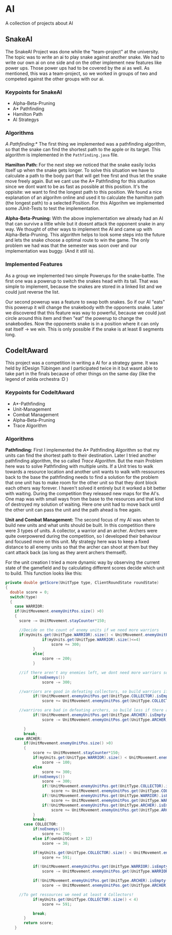 # AI
A collection of projects about AI


## SnakeAI

The SnakeAI Project was done while the "team-project" at the university. The topic was to write an ai to play snake against another snake. We had to write our own ai on one side and on the other implement new features like power ups. Those power ups had to be covered by the ai as well.
As mentioned, this was a team-project, so we worked in groups of two and competed against the other groups with our ai.

### Keypoints for SnakeAI
- Alpha-Beta-Pruning
- A* Pathfinding
- Hamilton Path
- AI Strategys

### Algorithms

**A* Pathfinding:** The first thing we implemented was a pathfinding algorithm, so that the snake can find the shortest path to the apple or its target. This algorithm is implemented in the `Pathfinding.java` file.

**Hamilton Path:** For the next step we noticed that the snake easily locks itself up when the snake gets longer. To solve this situation we have to calculate a path to the body part that will get free first and thus let the snake move freely again. But we cant use the A* Pathfinding for this situation since we dont want to be as fast as possible at this position. It's the oppisite: we want to find the longest path to this position.
We found a nice explanation of an algorihm online and used it to calculate the hamilton path (the longest path) to a selected Position. For this Algorihm we implemented some JUnit-Tests to test the implementation.

**Alpha-Beta-Pruning:** With the above implementation we already had an AI that can survive a little while but it doesnt attack the opponent snake in any way. We thought of other ways to implement the AI and came up with Alpha-Beta-Pruning. This algorithm helps to look some steps into the future and lets the snake choose a optimal route to win the game. The only problem we had was that the semester was soon over and our implementation was buggy. (And it still is).

### Implemented Features

As a group we implemented two simple Powerups for the snake-battle. The first one was a powerup to switch the snakes head with its tail. That was simple to implement, because the snakes are stored in a linked list and we could just reverse the list.

Our second powerup was a feature to swap both snakes. So if our AI "eats" this powerup it will change the snakebody with the opponents snake. Later we discovered that this feature was way to powerful, because we could just circle around this item and then "eat" the powerup to change the snakebodies. Now the opponents snake is in a position where it can only eat itself -> we win. This is only possible if the snake is at least 8 segments long.

## CodeItAward

This project was a competition in writing a AI for a strategy game. It was held by itDesign Tübingen and I participated twice in it but wasnt able to take part in the finals because of other things on the same day (like the legend of zelda orchestra :D )

### Keypoints for CodeItAward
- A*-Pathfinding
- Unit-Management
- Combat Management
- Alpha-Beta-Pruning
- Trace Algorithm

### Algorithms

**Pathfinding:** First I implemented the A* Pathfinding Algorithm so that my units can find the shortest path to their destination. Later I tried another pathfinding algorithm, the so called _Trace Algorithm_. But the main Problem here was to solve Pathfinding with multiple units. If a Unit tries to walk towards a resource location and another unit wants to walk with ressources back to the base the pathfinding needs to find a solution for the problem that one unit has to make room for the other unit so that they dont block each others way forever. I haven't solved it entirely but it worked a bit better with waiting. During the competition they released new maps for the AI's. One map was with small ways from the base to the resources and that kind of destroyed my solution of waiting. Here one unit had to move back until the other unit can pass the unit and the path ahead is free again.

**Unit and Combat Management:** The second focus of my AI was when to build new units and what units should be built. In this competition there were 3 types of units. A collector, a warrior and an archer. Archers were quite overpowered during the competition, so I developed their behaviour and focused more on this unit. My strategy here was to keep a fixed distance to all enemy units so that the archer can shoot at them but they cant attack back (as long as they arent archers themself).

For the unit creation I tried a more dynamic way by observing the current state of the gamefield and by calculating different scores decide which unit to build. This function looks like this:
```java
private double getScore(UnitType type, ClientRoundState roundState)
{
  double score = 0;
  switch(type)
  {
    case WARRIOR:
    if(UnitMovement.enemyUnitPos.size() >0)
    {
      score -= UnitMovement.stayCounter*150;

      //Decide on the count of enemy units if we need more warriors
      if(myUnits.get(UnitType.WARRIOR).size() < UnitMovement.enemyUnitPos.get(UnitType.WARRIOR).size()){
				if(myUnits.get(UnitType.WARRIOR).size()<=4)
					score += 300;
			}
			else{
				score -= 200;
			}

      //if there aren't any enemies left, we dont need more warriors so reduce the score!
			if(noEnemys())
				score -= 300;

      //warriors are good in defeating collectors, so build warriors if there are enemy collectors
			if(!UnitMovement.enemyUnitPos.get(UnitType.COLLECTOR).isEmpty())
				score += UnitMovement.enemyUnitPos.get(UnitType.COLLECTOR).size()*80;

      //warriros are bad in defeating archers, so build less if there are any enemy archers
			if(!UnitMovement.enemyUnitPos.get(UnitType.ARCHER).isEmpty())
				score -= UnitMovement.enemyUnitPos.get(UnitType.ARCHER).size()*170;

		}
		break;
	case ARCHER:
		if(UnitMovement.enemyUnitPos.size() >0)
		{
			score += UnitMovement.stayCounter*150;
			if(myUnits.get(UnitType.WARRIOR).size() < UnitMovement.enemyUnitPos.get(UnitType.WARRIOR).size())
				score -= 100;
			else
				score += 300;
			if(noEnemys())
				score -= 300;
				if(!UnitMovement.enemyUnitPos.get(UnitType.COLLECTOR).isEmpty())
					score += UnitMovement.enemyUnitPos.get(UnitType.COLLECTOR).size()*30;
				if(!UnitMovement.enemyUnitPos.get(UnitType.WARRIOR).isEmpty())
					score += UnitMovement.enemyUnitPos.get(UnitType.WARRIOR).size()*208;
				if(!UnitMovement.enemyUnitPos.get(UnitType.ARCHER).isEmpty())
					score += UnitMovement.enemyUnitPos.get(UnitType.ARCHER).size()*310;
			}
			break;
		case COLLECTOR:
			if(noEnemys())
				score += 700;
			else if(ownUnitCount > 12)
				score -= 30;

			if(myUnits.get(UnitType.COLLECTOR).size() < UnitMovement.enemyUnitPos.get(UnitType.COLLECTOR).size())
				score += 591;

			if(!UnitMovement.enemyUnitPos.get(UnitType.WARRIOR).isEmpty())
				score -= UnitMovement.enemyUnitPos.get(UnitType.WARRIOR).size()*90;

			if(!UnitMovement.enemyUnitPos.get(UnitType.ARCHER).isEmpty())
				score -= UnitMovement.enemyUnitPos.get(UnitType.ARCHER).size()*100;

      //To get ressources we need at least 4 Collectors!
			if(myUnits.get(UnitType.COLLECTOR).size() < 4)
				score += 591;

			break;
		}
		return score;
	}
```
